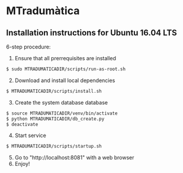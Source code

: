# MTradumàtica

## Installation instructions for Ubuntu 16.04 LTS

6-step procedure:
1. Ensure that all prerrequisites are installed

```bash
$ sudo MTRADUMATICADIR/scripts/run-as-root.sh
```
2. Download and install local dependencies

```bash
$ MTRADUMATICADIR/scripts/install.sh
```
3. Create the system database database 

```bash
$ source MTRADUMATICADIR/venv/bin/activate
$ python MTRADUMATICADIR/db_create.py
$ deactivate
```

4. Start service

```bash
$ MTRADUMATICADIR/scripts/startup.sh
```

5. Go to "http://localhost:8081" with a web browser
6. Enjoy!
